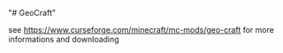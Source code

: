 "# GeoCraft" 

see https://www.curseforge.com/minecraft/mc-mods/geo-craft for more informations and downloading
